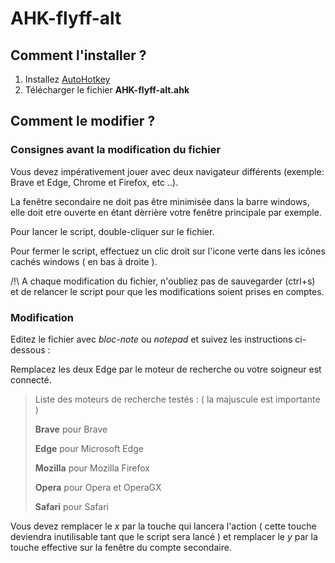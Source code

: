 # AHK-flyff-alt

## Comment l'installer ?

1. Installez [AutoHotkey](https://www.autohotkey.com/)
2. Télécharger le fichier **AHK-flyff-alt.ahk**

## Comment le modifier ?

### Consignes avant la modification du fichier

Vous devez impérativement jouer avec deux navigateur différents (exemple: Brave et Edge, Chrome et Firefox, etc ..).

La fenêtre secondaire ne doit pas être minimisée dans la barre windows, elle doit etre ouverte en étant dèrrière votre fenêtre principale par exemple.

Pour lancer le script, double-cliquer sur le fichier.

Pour fermer le script, effectuez un clic droit sur l'icone verte dans les icônes cachés windows ( en bas à droite ).

/!\ A chaque modification du fichier, n'oubliez pas de sauvegarder (ctrl+s) et de relancer le script pour que les modifications soient prises en comptes.

### Modification

Editez le fichier avec *bloc-note* ou *notepad* et suivez les instructions ci-dessous :


Remplacez les deux Edge par le moteur de recherche ou votre soigneur est connecté.

> Liste des moteurs de recherche testés : ( la majuscule est importante )
> 
> **Brave** pour Brave
> 
> **Edge** pour Microsoft Edge
> 
> **Mozilla** pour Mozilla Firefox
> 
> **Opera** pour Opera et OperaGX
> 
> **Safari** pour Safari

Vous devez remplacer le *x* par la touche qui lancera l'action ( cette touche deviendra inutilisable tant que le script sera lancé ) et remplacer le *y* par la touche effective sur la fenêtre du compte secondaire.
